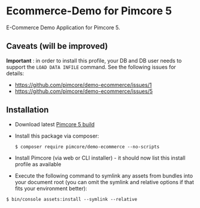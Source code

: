 # Ecommerce-Demo for Pimcore 5

E-Commerce Demo Application for Pimcore 5.

## Caveats (will be improved)

**Important** : in order to install this profile, your DB and DB user needs to support the `LOAD DATA INFILE` command. See
the following issues for details:

* https://github.com/pimcore/demo-ecommerce/issues/1 
* https://github.com/pimcore/demo-ecommerce/issues/5

## Installation

* Download latest [Pimcore 5 build](https://www.pimcore.org/download-5/pimcore-unstable.zip)
* Install this package via composer:

  ```
  $ composer require pimcore/demo-ecommerce --no-scripts
  ```

* Install Pimcore (via web or CLI installer) - it should now list this install profile as available
* Execute the following command to symlink any assets from bundles into your document root (you can omit the symlink and relative options if that fits your environment better):

```
$ bin/console assets:install --symlink --relative
```
